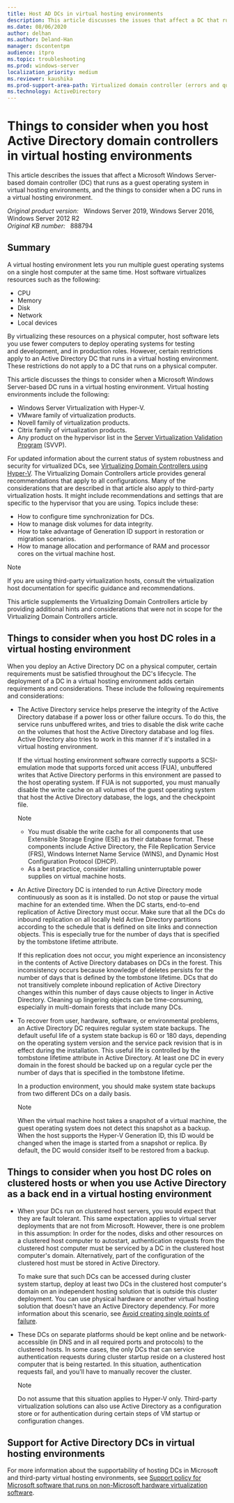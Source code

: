 ```yaml
---
title: Host AD DCs in virtual hosting environments
description: This article discusses the issues that affect a DC that runs as a guest operating system in virtual hosting environments in Windows Server.
ms.date: 08/06/2020
author: delhan
ms.author: Deland-Han
manager: dscontentpm
audience: itpro
ms.topic: troubleshooting
ms.prod: windows-server
localization_priority: medium
ms.reviewer: kaushika
ms.prod-support-area-path: Virtualized domain controller (errors and questions)
ms.technology: ActiveDirectory
---
```

# Things to consider when you host Active Directory domain controllers in virtual hosting environments

This article describes the issues that affect a Microsoft Windows Server-based domain controller (DC) that runs as a guest operating system in virtual hosting environments, and the things to consider when a DC runs in a virtual hosting environment.

_Original product version:_ &nbsp; Windows Server 2019, Windows Server 2016, Windows Server 2012 R2  
_Original KB number:_ &nbsp; 888794

## Summary

A virtual hosting environment lets you run multiple guest operating systems on a single host computer at the same time. Host software virtualizes resources such as the following:

- CPU
- Memory
- Disk
- Network
- Local devices

By virtualizing these resources on a physical computer, host software lets you use fewer computers to deploy operating systems for testing and development, and in production roles. However, certain restrictions apply to an Active Directory DC that runs in a virtual hosting environment. These restrictions do not apply to a DC that runs on a physical computer.

This article discusses the things to consider when a Microsoft Windows Server-based DC runs in a virtual hosting environment. Virtual hosting environments include the following:

- Windows Server Virtualization with Hyper-V.
- VMware family of virtualization products.
- Novell family of virtualization products.
- Citrix family of virtualization products.
- Any product on the hypervisor list in the [Server Virtualization Validation Program](https://www.windowsservercatalog.com/svvp.aspx) (SVVP).

For updated information about the current status of system robustness and security for virtualized DCs, see [Virtualizing Domain Controllers using Hyper-V](/windows-server/identity/ad-ds/get-started/virtual-dc/virtualized-domain-controllers-hyper-v). The Virtualizing Domain Controllers article provides general recommendations that apply to all configurations. Many of the considerations that are described in that article also apply to third-party virtualization hosts. It might include recommendations and settings that are specific to the hypervisor that you are using. Topics include these:

- How to configure time synchronization for DCs.
- How to manage disk volumes for data integrity.
- How to take advantage of Generation ID support in restoration or migration scenarios.
- How to manage allocation and performance of RAM and processor cores on the virtual machine host.

> [!NOTE]
> If you are using third-party virtualization hosts, consult the virtualization host documentation for specific guidance and recommendations.

This article supplements the Virtualizing Domain Controllers article by providing additional hints and considerations that were not in scope for the Virtualizing Domain Controllers article.

## Things to consider when you host DC roles in a virtual hosting environment

When you deploy an Active Directory DC on a physical computer, certain requirements must be satisfied throughout the DC's lifecycle. The deployment of a DC in a virtual hosting environment adds certain requirements and considerations. These include the following requirements and considerations:

- The Active Directory service helps preserve the integrity of the Active Directory database if a power loss or other failure occurs. To do this, the service runs unbuffered writes, and tries to disable the disk write cache on the volumes that host the Active Directory database and log files. Active Directory also tries to work in this manner if it's installed in a virtual hosting environment.

    If the virtual hosting environment software correctly supports a SCSI-emulation mode that supports forced unit access (FUA), unbuffered writes that Active Directory performs in this environment are passed to the host operating system. If FUA is not supported, you must manually disable the write cache on all volumes of the guest operating system that host the Active Directory database, the logs, and the checkpoint file.

    > [!NOTE]
    >
    > - You must disable the write cache for all components that use Extensible Storage Engine (ESE) as their database format. These components include Active Directory, the File Replication Service (FRS), Windows Internet Name Service (WINS), and Dynamic Host Configuration Protocol (DHCP).
    > - As a best practice, consider installing uninterruptable power supplies on virtual machine hosts.

- An Active Directory DC is intended to run Active Directory mode continuously as soon as it is installed. Do not stop or pause the virtual machine for an extended time. When the DC starts, end-to-end replication of Active Directory must occur. Make sure that all the DCs do inbound replication on all locally held Active Directory partitions according to the schedule that is defined on site links and connection objects. This is especially true for the number of days that is specified by the tombstone lifetime attribute.

    If this replication does not occur, you might experience an inconsistency in the contents of Active Directory databases on DCs in the forest. This inconsistency occurs because knowledge of deletes persists for the number of days that is defined by the tombstone lifetime. DCs that do not transitively complete inbound replication of Active Directory changes within this number of days cause objects to linger in Active Directory. Cleaning up lingering objects can be time-consuming, especially in multi-domain forests that include many DCs.

- To recover from user, hardware, software, or environmental problems, an Active Directory DC requires regular system state backups. The default useful life of a system state backup is 60 or 180 days, depending on the operating system version and the service pack revision that is in effect during the installation. This useful life is controlled by the tombstone lifetime attribute in Active Directory. At least one DC in every domain in the forest should be backed up on a regular cycle per the number of days that is specified in the tombstone lifetime.

    In a production environment, you should make system state backups from two different DCs on a daily basis.

    > [!NOTE]
    > When the virtual machine host takes a snapshot of a virtual machine, the guest operating system does not detect this snapshot as a backup. When the host supports the Hyper-V Generation ID, this ID would be changed when the image is started from a snapshot or replica. By default, the DC would consider itself to be restored from a backup.

## Things to consider when you host DC roles on clustered hosts or when you use Active Directory as a back end in a virtual hosting environment

- When your DCs run on clustered host servers, you would expect that they are fault tolerant. This same expectation applies to virtual server deployments that are not from Microsoft. However, there is one problem in this assumption: In order for the nodes, disks and other resources on a clustered host computer to autostart, authentication requests from the clustered host computer must be serviced by a DC in the clustered host computer's domain. Alternatively, part of the configuration of the clustered host must be stored in Active Directory.

    To make sure that such DCs can be accessed during cluster system startup, deploy at least two DCs in the clustered host computer's domain on an independent hosting solution that is outside this cluster deployment. You can use physical hardware or another virtual hosting solution that doesn't have an Active Directory dependency. For more information about this scenario, see [Avoid creating single points of failure](/windows-server/identity/ad-ds/get-started/virtual-dc/virtualized-domain-controllers-hyper-v#avoid-creating-single-points-of-failure).

- These DCs on separate platforms should be kept online and be network-accessible (in DNS and in all required ports and protocols) to the clustered hosts. In some cases, the only DCs that can service authentication requests during cluster startup reside on a clustered host computer that is being restarted. In this situation, authentication requests fail, and you'll have to manually recover the cluster.

    > [!NOTE]
    > Do not assume that this situation applies to Hyper-V only. Third-party virtualization solutions can also use Active Directory as a configuration store or for authentication during certain steps of VM startup or configuration changes.

## Support for Active Directory DCs in virtual hosting environments

For more information about the supportability of hosting DCs in Microsoft and third-party virtual hosting environments, see [Support policy for Microsoft software that runs on non-Microsoft hardware virtualization software](https://support.microsoft.com/help/897615/support-policy-for-microsoft-software-that-runs-on-non-microsoft-hardw).
